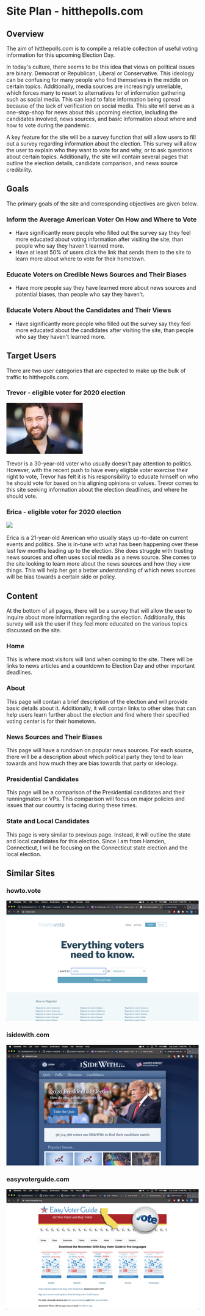 # Site Plan - hitthepolls.com

## Overview

The aim of hitthepolls.com is to compile a reliable collection of useful voting information for this upcoming Election Day. 

In today's culture, there seems to be this idea that views on political issues are binary. Democrat or Republican, Liberal or Conservative. This ideology can be confusing for many people who find themselves in the middle on certain topics. Additionally, media sources are increasingly unreliable, which forces many to resort to alternatives for of information gathering such as social media. This can lead to false information being spread because of the lack of verification on social media. This site will serve as a one-stop-shop for news about this upcoming election, including the candidates involved, news sources, and basic information about where and how to vote during the pandemic. 

A key feature for the site will be a survey function that will allow users to fill out a survey regarding information about the election. This survey will allow the user to explain who they want to vote for and why, or to ask questions about certain topics. Additionally, the site will contain several pages that outline the election details, candidate comparison, and news source credibility.

## Goals

The primary goals of the site and corresponding objectives are given below.

### Inform the Average American Voter On How and Where to Vote

* Have significantly more people who filled out the survey say they feel more educated about voting information after visiting the site, than people who say they haven't learned more. 
* Have at least 50% of users click the link that sends them to the site to learn more about where to vote for their hometown. 

### Educate Voters on Credible News Sources and Their Biases

* Have more people say they have learned more about news sources and potential biases, than people who say they haven't. 

### Educate Voters About the Candidates and Their Views

* Have significantly more people who filled out the survey say they feel more educated about the candidates after visiting the site, than people who say they haven't learned more. 

## Target Users
There are two user categories that are expected to make up the bulk of traffic to hitthepolls.com.
### Trevor - eligible voter for 2020 election

<img src="img/trevor.jpg" width=200>

Trevor is a 30-year-old voter who usually doesn't pay attention to politics. However, with the recent push to have every eligible voter exercise their right to vote, Trevor has felt it is his responsibility to educate himself on who he should vote for based on his aligning opinions or values. Trevor comes to this site seeking information about the election deadlines, and where he should vote. 

### Erica - eligible voter for 2020 election

<img src="img/erica.jpg width=200">

Erica is a 21-year-old American who usually stays up-to-date on current events and politics. She is in-tune with what has been happening over these last few months leading up to the election. She does struggle with trusting news sources and often uses social media as a news source. She comes to the site looking to learn more about the news sources and how they view things. This will help her get a better understanding of which news sources will be bias towards a certain side or policy. 

## Content

At the bottom of all pages, there will be a survey that will allow the user to inquire about more information regarding the election. Additionally, this survey will ask the user if they feel more educated on the various topics discussed on the site.

### Home

This is where most visitors will land when coming to the site. There will be links to news articles and a countdown to Election Day and other important deadlines.

### About

This page will contain a brief description of the election and will provide basic details about it. Additionally, it will contain links to other sites that can help users learn further about the election and find where their specified voting center is for their hometown. 

### News Sources and Their Biases

This page will have a rundown on popular news sources. For each source, there will be a description about which political party they tend to lean towards and how much they are bias towards that party or ideology. 

### Presidential Candidates

This page will be a comparison of the Presidential candidates and their runningmates or VPs. This comparison will focus on major policies and issues that our country is facing during these times. 

### State and Local Candidates

This page is very similar to previous page. Instead, it will outline the state and local candidates for this election. Since I am from Hamden, Connecticut, I will be focusing on the Connecticut state election and the local election. 

## Similar Sites

### howto.vote

<img src="img/howtovote.png">

### isidewith.com

<img src="img/isidewith.png">

### easyvoterguide.com

<img src="img/easyvoterguide.png">

